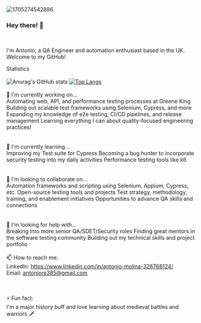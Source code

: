 
![1705274542886](https://github.com/antwan1/antwan1/assets/68503492/643be72f-319f-4e12-ba7d-19da7fa517f3)


### Hey there! 👋
<br />

I'm Antonio, a QA Engineer and automation enthusiast based in the UK. Welcome to my GitHub!

Statistics
<br />
<br />
![Anurag's GitHub stats](https://github-readme-stats.vercel.app/api?username=antwan1&show_icons=true&theme=radical)
[![Top Langs](https://github-readme-stats.vercel.app/api/top-langs/?username=antwan1)](https://github.com/anuraghazra/github-readme-stats)
<br />
<br />
🔭 I'm currently working on...<br />
Automating web, API, and performance testing processes at Greene King
Building out scalable test frameworks using Selenium, Cypress, and more
Expanding my knowledge of e2e testing, CI/CD pipelines, and release management
Learning everything I can about quality-focused engineering practices!
<br />
<br />
<br />🌱 I'm currently learning...<br />
Improving my Test suite for Cypress
Becoming a bug hunter to incorporate security testing into my daily activities
Performance testing tools like k6
<br />
<br />
<br />👯 I'm looking to collaborate on...<br />
Automation frameworks and scripting using Selenium, Appium, Cypress, etc.
Open-source testing tools and projects
Test strategy, methodology, training, and enablement initiatives
Opportunities to advance QA skills and connections
<br />
<br />
<br />🤔 I'm looking for help with...<br />
Breaking into more senior QA/SDET/Security roles
Finding great mentors in the software testing community
Building out my technical skills and project portfolio
<br />
<br />📫 How to reach me:<br />
LinkedIn: https://www.linkedin.com/in/antonio-molina-326768124/
<br />
Email: antoniore385@gmail.com

<br />
<br />⚡ Fun fact:<br />
I'm a major history buff and love learning about medieval battles and warriors 🗡



<!--
**antwan1/antwan1** is a ✨ _special_ ✨ repository because its `README.md` (this file) appears on your GitHub profile.

Here are some ideas to get you started:

- 🔭 I’m currently working on ...
- 🌱 I’m currently learning ...
- 👯 I’m looking to collaborate on ...
- 🤔 I’m looking for help with ...
- 💬 Ask me about ...
- 📫 How to reach me: ...
- 😄 Pronouns: ...
- ⚡ Fun fact: ...
-->
